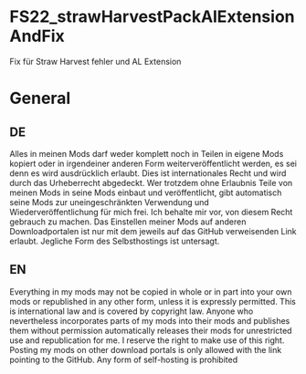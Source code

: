 # FS22_strawHarvestPackAlExtensionAndFix
Fix für Straw Harvest fehler und AL Extension

# General
## DE
Alles in meinen Mods darf weder komplett noch in Teilen in eigene Mods kopiert oder in irgendeiner anderen Form weiterveröffentlicht werden, es sei denn es wird ausdrücklich erlaubt.
Dies ist internationales Recht und wird durch das Urheberrecht abgedeckt. Wer trotzdem ohne Erlaubnis Teile von meinen Mods in seine Mods einbaut und veröffentlicht, gibt automatisch seine Mods zur uneingeschränkten Verwendung und Wiederveröffentlichung für mich frei. Ich behalte mir vor, von diesem Recht gebrauch zu machen.
Das Einstellen meiner Mods auf anderen Downloadportalen ist nur mit dem jeweils auf das GitHub verweisenden Link erlaubt.
Jegliche Form des Selbsthostings ist untersagt.

## EN
Everything in my mods may not be copied in whole or in part into your own mods or republished in any other form, unless it is expressly permitted.
This is international law and is covered by copyright law. Anyone who nevertheless incorporates parts of my mods into their mods and publishes them without permission automatically releases their mods for unrestricted use and republication for me. I reserve the right to make use of this right.
Posting my mods on other download portals is only allowed with the link pointing to the GitHub.
Any form of self-hosting is prohibited
